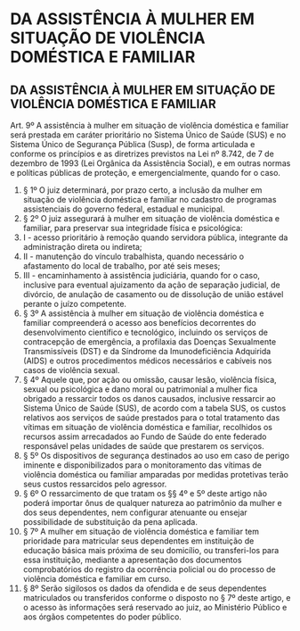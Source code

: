 # DA ASSISTÊNCIA À MULHER EM SITUAÇÃO DE VIOLÊNCIA DOMÉSTICA E FAMILIAR

## DA ASSISTÊNCIA À MULHER EM SITUAÇÃO DE VIOLÊNCIA DOMÉSTICA E FAMILIAR

Art. 9º A assistência à mulher em situação de violência doméstica e familiar será prestada em caráter prioritário no Sistema Único de Saúde (SUS) e no Sistema Único de Segurança Pública (Susp), de forma articulada e conforme os princípios e as diretrizes previstos na Lei nº 8.742, de 7 de dezembro de 1993 (Lei Orgânica da Assistência Social), e em outras normas e políticas públicas de proteção, e emergencialmente, quando for o caso. 
1. § 1º O juiz determinará, por prazo certo, a inclusão da mulher em situação de violência doméstica e familiar no cadastro de programas assistenciais do governo federal, estadual e municipal. 
2. § 2º O juiz assegurará à mulher em situação de violência doméstica e familiar, para preservar sua integridade física e psicológica: 
1. I - acesso prioritário à remoção quando servidora pública, integrante da administração direta ou indireta; 
2. II - manutenção do vínculo trabalhista, quando necessário o afastamento do local de trabalho, por até seis meses; 
3. III - encaminhamento à assistência judiciária, quando for o caso, inclusive para eventual ajuizamento da ação de separação judicial, de divórcio, de anulação de casamento ou de dissolução de união estável perante o juízo competente. 
3. § 3º A assistência à mulher em situação de violência doméstica e familiar compreenderá o acesso aos benefícios decorrentes do desenvolvimento científico e tecnológico, incluindo os serviços de contracepção de emergência, a profilaxia das Doenças Sexualmente Transmissíveis (DST) e da Síndrome da Imunodeficiência Adquirida (AIDS) e outros procedimentos médicos necessários e cabíveis nos casos de violência sexual. 
4. § 4º Aquele que, por ação ou omissão, causar lesão, violência física, sexual ou psicológica e dano moral ou patrimonial a mulher fica obrigado a ressarcir todos os danos causados, inclusive ressarcir ao Sistema Único de Saúde (SUS), de acordo com a tabela SUS, os custos relativos aos serviços de saúde prestados para o total tratamento das vítimas em situação de violência doméstica e familiar, recolhidos os recursos assim arrecadados ao Fundo de Saúde do ente federado responsável pelas unidades de saúde que prestarem os serviços. 
5. § 5º Os dispositivos de segurança destinados ao uso em caso de perigo iminente e disponibilizados para o monitoramento das vítimas de violência doméstica ou familiar amparadas por medidas protetivas terão seus custos ressarcidos pelo agressor. 
6. § 6º O ressarcimento de que tratam os §§ 4º e 5º deste artigo não poderá importar ônus de qualquer natureza ao patrimônio da mulher e dos seus dependentes, nem configurar atenuante ou ensejar possibilidade de substituição da pena aplicada. 
7. § 7º A mulher em situação de violência doméstica e familiar tem prioridade para matricular seus dependentes em instituição de educação básica mais próxima de seu domicílio, ou transferi-los para essa instituição, mediante a apresentação dos documentos comprobatórios do registro da ocorrência policial ou do processo de violência doméstica e familiar em curso. 
8. § 8º Serão sigilosos os dados da ofendida e de seus dependentes matriculados ou transferidos conforme o disposto no § 7º deste artigo, e o acesso às informações será reservado ao juiz, ao Ministério Público e aos órgãos competentes do poder público.